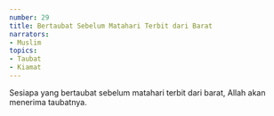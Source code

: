```yaml
---
number: 29
title: Bertaubat Sebelum Matahari Terbit dari Barat
narrators:
- Muslim
topics:
- Taubat
- Kiamat
---
```


Sesiapa yang bertaubat sebelum matahari terbit dari barat, Allah akan menerima taubatnya.
